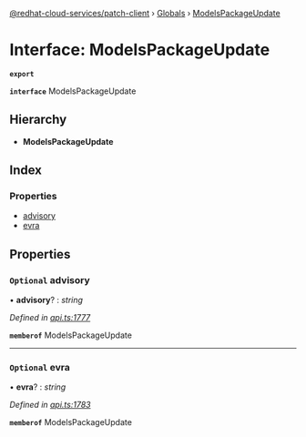 [@redhat-cloud-services/patch-client](../README.md) › [Globals](../globals.md) › [ModelsPackageUpdate](modelspackageupdate.md)

# Interface: ModelsPackageUpdate

**`export`** 

**`interface`** ModelsPackageUpdate

## Hierarchy

* **ModelsPackageUpdate**

## Index

### Properties

* [advisory](modelspackageupdate.md#optional-advisory)
* [evra](modelspackageupdate.md#optional-evra)

## Properties

### `Optional` advisory

• **advisory**? : *string*

*Defined in [api.ts:1777](https://github.com/RedHatInsights/javascript-clients.gi/blob/2c41ef32/packages/patch/api.ts#L1777)*

**`memberof`** ModelsPackageUpdate

___

### `Optional` evra

• **evra**? : *string*

*Defined in [api.ts:1783](https://github.com/RedHatInsights/javascript-clients.gi/blob/2c41ef32/packages/patch/api.ts#L1783)*

**`memberof`** ModelsPackageUpdate
